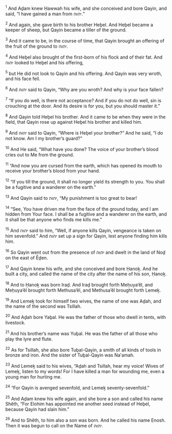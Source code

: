 <sup>1</sup> And Aḏam knew Ḥawwah his wife, and she conceived and bore Qayin, and said, “I have gained a man from יהוה.”

<sup>2</sup> And again, she gave birth to his brother Heḇel. And Heḇel became a keeper of sheep, but Qayin became a tiller of the ground.

<sup>3</sup> And it came to be, in the course of time, that Qayin brought an offering of the fruit of the ground to יהוה.

<sup>4</sup> And Heḇel also brought of the first-born of his flock and of their fat. And יהוה looked to Heḇel and his offering,

<sup>5</sup> but He did not look to Qayin and his offering. And Qayin was very wroth, and his face fell.

<sup>6</sup> And יהוה said to Qayin, “Why are you wroth? And why is your face fallen?

<sup>7</sup> “If you do well, is there not acceptance? And if you do not do well, sin is crouching at the door. And its desire is for you, but you should master it.”

<sup>8</sup> And Qayin told Heḇel his brother. And it came to be when they were in the field, that Qayin rose up against Heḇel his brother and killed him.

<sup>9</sup> And יהוה said to Qayin, “Where is Heḇel your brother?” And he said, “I do not know. Am I my brother’s guard?”

<sup>10</sup> And He said, “What have you done? The voice of your brother’s blood cries out to Me from the ground.

<sup>11</sup> “And now you are cursed from the earth, which has opened its mouth to receive your brother’s blood from your hand.

<sup>12</sup> “If you till the ground, it shall no longer yield its strength to you. You shall be a fugitive and a wanderer on the earth.”

<sup>13</sup> And Qayin said to יהוה, “My punishment is too great to bear!

<sup>14</sup> “See, You have driven me from the face of the ground today, and I am hidden from Your face. I shall be a fugitive and a wanderer on the earth, and it shall be that anyone who finds me kills me.”

<sup>15</sup> And יהוה said to him, “Well, if anyone kills Qayin, vengeance is taken on him sevenfold.” And יהוה set up a sign for Qayin, lest anyone finding him kills him.

<sup>16</sup> So Qayin went out from the presence of יהוה and dwelt in the land of Noḏ on the east of Ĕḏen.

<sup>17</sup> And Qayin knew his wife, and she conceived and bore Ḥanoḵ. And he built a city, and called the name of the city after the name of his son, Ḥanoḵ.

<sup>18</sup> And to Ḥanoḵ was born Iraḏ. And Iraḏ brought forth Meḥuya’ĕl, and Meḥuya’ĕl brought forth Methusa’ĕl, and Methusa’ĕl brought forth Lemeḵ.

<sup>19</sup> And Lemeḵ took for himself two wives, the name of one was Aḏah, and the name of the second was Tsillah.

<sup>20</sup> And Aḏah bore Yaḇal. He was the father of those who dwell in tents, with livestock.

<sup>21</sup> And his brother’s name was Yuḇal. He was the father of all those who play the lyre and flute.

<sup>22</sup> As for Tsillah, she also bore Tuḇal-Qayin, a smith of all kinds of tools in bronze and iron. And the sister of Tuḇal-Qayin was Na‛amah.

<sup>23</sup> And Lemeḵ said to his wives, “Aḏah and Tsillah, hear my voice! Wives of Lemeḵ, listen to my words! For I have killed a man for wounding me, even a young man for hurting me.

<sup>24</sup> “For Qayin is avenged sevenfold, and Lemeḵ seventy-sevenfold.”

<sup>25</sup> And Aḏam knew his wife again, and she bore a son and called his name Shĕth, “For Elohim has appointed me another seed instead of Heḇel, because Qayin had slain him.”

<sup>26</sup> And to Shĕth, to him also a son was born. And he called his name Enosh. Then it was begun to call on the Name of יהוה.

